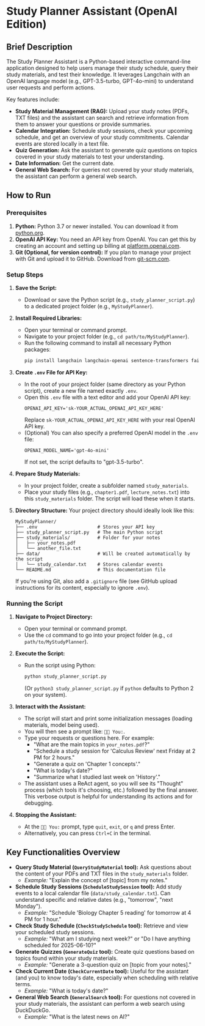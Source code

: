 # Study Planner Assistant (OpenAI Edition)

## Brief Description

The Study Planner Assistant is a Python-based interactive command-line application designed to help users manage their study schedule, query their study materials, and test their knowledge. It leverages Langchain with an OpenAI language model (e.g., GPT-3.5-turbo, GPT-4o-mini) to understand user requests and perform actions.

Key features include:
* **Study Material Management (RAG):** Upload your study notes (PDFs, TXT files) and the assistant can search and retrieve information from them to answer your questions or provide summaries.
* **Calendar Integration:** Schedule study sessions, check your upcoming schedule, and get an overview of your study commitments. Calendar events are stored locally in a text file.
* **Quiz Generation:** Ask the assistant to generate quiz questions on topics covered in your study materials to test your understanding.
* **Date Information:** Get the current date.
* **General Web Search:** For queries not covered by your study materials, the assistant can perform a general web search.

## How to Run

### Prerequisites

1.  **Python:** Python 3.7 or newer installed. You can download it from [python.org](https://www.python.org/downloads/).
2.  **OpenAI API Key:** You need an API key from OpenAI. You can get this by creating an account and setting up billing at [platform.openai.com](https://platform.openai.com/).
3.  **Git (Optional, for version control):** If you plan to manage your project with Git and upload it to GitHub. Download from [git-scm.com](https://git-scm.com/).

### Setup Steps

1.  **Save the Script:**
    * Download or save the Python script (e.g., `study_planner_script.py`) to a dedicated project folder (e.g., `MyStudyPlanner`).

2.  **Install Required Libraries:**
    * Open your terminal or command prompt.
    * Navigate to your project folder (e.g., `cd path/to/MyStudyPlanner`).
    * Run the following command to install all necessary Python packages:
        ```bash
        pip install langchain langchain-openai sentence-transformers faiss-cpu pypdf python-dateutil duckduckgo-search python-dotenv
        ```

3.  **Create `.env` File for API Key:**
    * In the root of your project folder (same directory as your Python script), create a new file named exactly `.env`.
    * Open this `.env` file with a text editor and add your OpenAI API key:
        ```env
        OPENAI_API_KEY='sk-YOUR_ACTUAL_OPENAI_API_KEY_HERE'
        ```
        Replace `sk-YOUR_ACTUAL_OPENAI_API_KEY_HERE` with your real OpenAI API key.
    * (Optional) You can also specify a preferred OpenAI model in the `.env` file:
        ```env
        OPENAI_MODEL_NAME='gpt-4o-mini'
        ```
        If not set, the script defaults to "gpt-3.5-turbo".

4.  **Prepare Study Materials:**
    * In your project folder, create a subfolder named `study_materials`.
    * Place your study files (e.g., `chapter1.pdf`, `lecture_notes.txt`) into this `study_materials` folder. The script will load these when it starts.

5.  **Directory Structure:**
    Your project directory should ideally look like this:
    ```
    MyStudyPlanner/
    ├── .env                      # Stores your API key
    ├── study_planner_script.py   # The main Python script
    ├── study_materials/          # Folder for your notes
    │   ├── your_notes.pdf
    │   └── another_file.txt
    ├── data/                     # Will be created automatically by the script
    │   └── study_calendar.txt    # Stores calendar events
    └── README.md                 # This documentation file
    ```
    If you're using Git, also add a `.gitignore` file (see GitHub upload instructions for its content, especially to ignore `.env`).

### Running the Script

1.  **Navigate to Project Directory:**
    * Open your terminal or command prompt.
    * Use the `cd` command to go into your project folder (e.g., `cd path/to/MyStudyPlanner`).

2.  **Execute the Script:**
    * Run the script using Python:
        ```bash
        python study_planner_script.py
        ```
        (Or `python3 study_planner_script.py` if `python` defaults to Python 2 on your system).

3.  **Interact with the Assistant:**
    * The script will start and print some initialization messages (loading materials, model being used).
    * You will then see a prompt like: `🧑‍🎓 You:`.
    * Type your requests or questions here. For example:
        * "What are the main topics in `your_notes.pdf`?"
        * "Schedule a study session for 'Calculus Review' next Friday at 2 PM for 2 hours."
        * "Generate a quiz on 'Chapter 1 concepts'."
        * "What is today's date?"
        * "Summarize what I studied last week on 'History'."
    * The assistant uses a ReAct agent, so you will see its "Thought" process (which tools it's choosing, etc.) followed by the final answer. This verbose output is helpful for understanding its actions and for debugging.

4.  **Stopping the Assistant:**
    * At the `🧑‍🎓 You:` prompt, type `quit`, `exit`, or `q` and press Enter.
    * Alternatively, you can press `Ctrl+C` in the terminal.

## Key Functionalities Overview

* **Query Study Material (`QueryStudyMaterial` tool):** Ask questions about the content of your PDFs and TXT files in the `study_materials` folder.
    * *Example:* "Explain the concept of [topic] from my notes."
* **Schedule Study Sessions (`ScheduleStudySession` tool):** Add study events to a local calendar file (`data/study_calendar.txt`). Can understand specific and relative dates (e.g., "tomorrow", "next Monday").
    * *Example:* "Schedule 'Biology Chapter 5 reading' for tomorrow at 4 PM for 1 hour."
* **Check Study Schedule (`CheckStudySchedule` tool):** Retrieve and view your scheduled study sessions.
    * *Example:* "What am I studying next week?" or "Do I have anything scheduled for 2025-06-10?"
* **Generate Quizzes (`GenerateQuiz` tool):** Create quiz questions based on topics found within your study materials.
    * *Example:* "Generate a 3-question quiz on [topic from your notes]."
* **Check Current Date (`CheckCurrentDate` tool):** Useful for the assistant (and you) to know today's date, especially when scheduling with relative terms.
    * *Example:* "What is today's date?"
* **General Web Search (`GeneralSearch` tool):** For questions not covered in your study materials, the assistant can perform a web search using DuckDuckGo.
    * *Example:* "What is the latest news on AI?"

